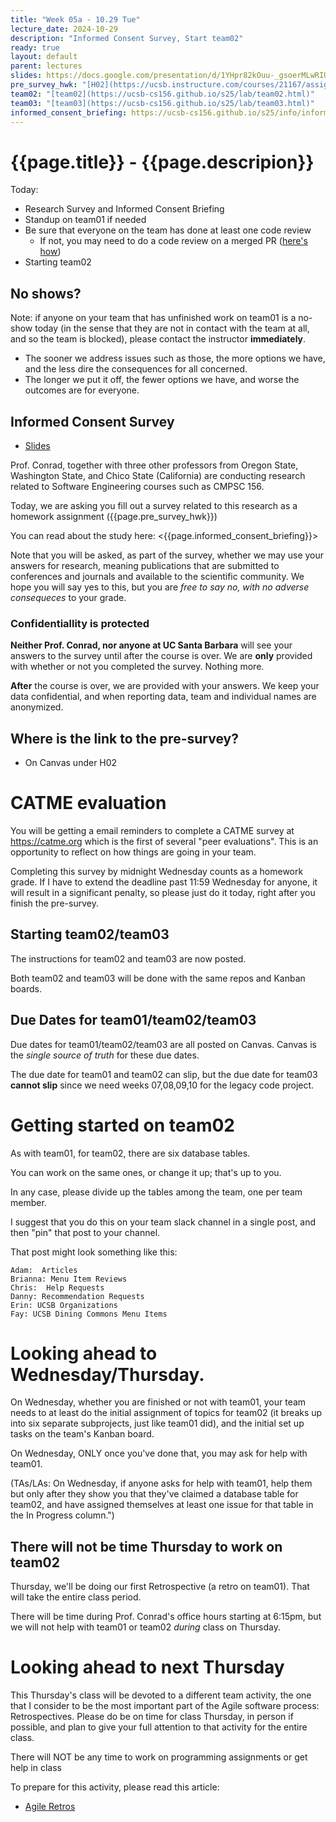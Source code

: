 ```yaml
---
title: "Week 05a - 10.29 Tue"
lecture_date: 2024-10-29
description: "Informed Consent Survey, Start team02"
ready: true
layout: default
parent: lectures
slides: https://docs.google.com/presentation/d/1YHpr82kOuu-_gsoerMLwRIU39ymB5F0wlOKMCFkKtX0/edit?usp=sharing
pre_survey_hwk: "[H02](https://ucsb.instructure.com/courses/21167/assignments/291729)"
team02: "[team02](https://ucsb-cs156.github.io/s25/lab/team02.html)"
team03: "[team03](https://ucsb-cs156.github.io/s25/lab/team03.html)"
informed_consent_briefing: https://ucsb-cs156.github.io/s25/info/informed_consent.html
---
```


# {{page.title}} - {{page.descripion}}

Today:
* Research Survey and Informed Consent Briefing
* Standup on team01 if needed
* Be sure that everyone on the team has done at least one code review
  * If not, you may need to do a code review on a merged PR ([here's how](https://ucsb-cs156.github.io/topics/code_reviews/reviewing_a_merged_PR.html))
* Starting team02


## No shows?

Note: if anyone on your team that has unfinished work on team01 is a no-show today (in the sense that they are not in contact with the team at all, and so the team is blocked), please contact the instructor **immediately**.
* The sooner we address issues such as those, the more options we have, and the less dire the consequences for all concerned.  
* The longer we put it off, the fewer options we have, and worse the outcomes are for everyone.


## Informed Consent Survey

* [Slides]({{page.slides}})

Prof. Conrad, together with three other professors from Oregon State, Washington State, and Chico State (California) are conducting research related to Software Engineering courses such as CMPSC 156.

Today, we are asking you fill out a survey related to this research as a homework assignment ({{page.pre_survey_hwk}})

You can read about the study here: <{{page.informed_consent_briefing}}>

Note that you will be asked, as part of the survey, whether we may use your answers for research, meaning publications that are submitted to conferences and journals and available to the scientific community. We hope you will say yes to this, but you are *free to say no, with no adverse consequeces* to your grade. 

### Confidentiallity is protected

**Neither Prof. Conrad, nor anyone at UC Santa Barbara** will see your answers to the survey until after the course is over.  We are **only** provided with whether or not you completed the survey.  Nothing more.

**After** the course is over, we are provided with your answers.  We keep your data confidential, and when reporting data, team and individual names are anonymized.

## Where is the link to the pre-survey?

* On Canvas under H02

# CATME evaluation

You will be getting a email reminders to complete a CATME survey at <https://catme.org> which is the first of several "peer evaluations".  This is an opportunity to reflect on how things are going in your team.    

Completing this survey by midnight Wednesday counts as a homework grade.   If I have to extend the deadline past 11:59 Wednesday for anyone, it will result in a significant penalty, so please just do it today, right after you finish the pre-survey.

## Starting team02/team03

The instructions for team02 and team03 are now posted.

Both team02 and team03 will be done with the same repos and Kanban boards.

## Due Dates for team01/team02/team03

Due dates for team01/team02/team03 are all posted on Canvas.  Canvas is the *single source of truth* for these due dates.

The due date for team01 and team02 can slip, but the due date for team03 **cannot slip** since we need weeks 07,08,09,10 for the legacy code project.


# Getting started on team02

As with team01, for team02, there are six database tables.

You can work on the same ones, or change it up; that's up to you.

In any case, please divide up the tables among the team, one per team member.

I suggest that you do this on your team slack channel in a single post, and then "pin" that post to your channel.

That post might look something like this:

```
Adam:  Articles
Brianna: Menu Item Reviews
Chris:  Help Requests
Danny: Recommendation Requests
Erin: UCSB Organizations
Fay: UCSB Dining Commons Menu Items
```

# Looking ahead to Wednesday/Thursday.

On Wednesday, whether you are finished or not with team01, your team needs to at least do the initial assignment of topics for team02 (it breaks up into six separate subprojects, just like team01 did), and the initial set up tasks on the team's Kanban board.

On Wednesday, ONLY once you've done that, you may ask for help with team01.

(TAs/LAs: On Wednesday, if anyone asks for help with team01, help them but only after they show you that they've claimed a database table for team02, and have assigned themselves at least one issue for that table in the In Progress column.")

## There will not be time Thursday to work on team02

Thursday, we'll be doing our first Retrospective (a retro on team01).  That will take the entire class period.

There will be time during Prof. Conrad's office hours starting at 6:15pm, but we will not help with team01 or team02 *during* class on Thursday.


# Looking ahead to next Thursday

This Thursday's class will be devoted to a different team activity, the one that I consider to be the most important part of the Agile software process: Retrospectives.    Please do be on time for class Thursday, in person 
if possible, and plan to give your full attention to that activity
for the entire class.

There will NOT be any time to work on programming assignments
or get help in class 

To prepare for this activity, please read this article:

* [Agile Retros](https://ucsb-cs156.github.io/topics/agile/agile_retros.html)

